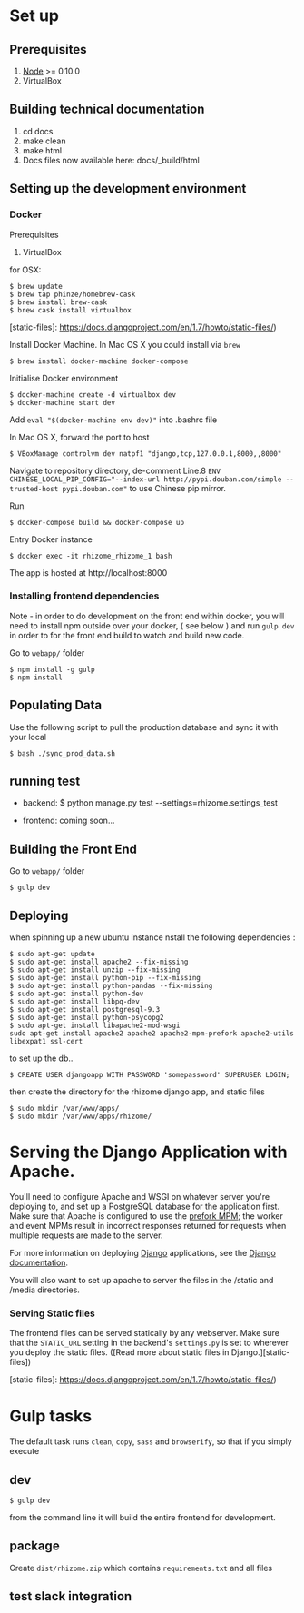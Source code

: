 # Set up

## Prerequisites

1. [Node][] >= 0.10.0
2. VirtualBox

## Building technical documentation

1. cd docs
2. make clean
3. make html
4. Docs files now available here: docs/_build/html

## Setting up the development environment

### Docker

Prerequisites

  1. VirtualBox

for OSX:
```
$ brew update
$ brew tap phinze/homebrew-cask
$ brew install brew-cask
$ brew cask install virtualbox
```


[static-files]: https://docs.djangoproject.com/en/1.7/howto/static-files/)


Install Docker Machine. In Mac OS X you could install via `brew`

```
$ brew install docker-machine docker-compose
```
Initialise Docker environment

```
$ docker-machine create -d virtualbox dev
$ docker-machine start dev
```
Add `eval "$(docker-machine env dev)"` into .bashrc file

In Mac OS X, forward the port to host

```
$ VBoxManage controlvm dev natpf1 "django,tcp,127.0.0.1,8000,,8000"
```
Navigate to repository directory, de-comment Line.8 `ENV CHINESE_LOCAL_PIP_CONFIG="--index-url http://pypi.douban.com/simple --trusted-host pypi.douban.com"` to use Chinese pip mirror.

Run

```
$ docker-compose build && docker-compose up
```
Entry Docker instance

```
$ docker exec -it rhizome_rhizome_1 bash
```

The app is hosted at http://localhost:8000

### Installing frontend dependencies

Note - in order to do development on the front end within docker, you will need to install npm outside over your docker, ( see below ) and run `gulp dev` in order to for the front end build to watch and build new code.

Go to `webapp/` folder

```
$ npm install -g gulp
$ npm install
```

## Populating Data ##
Use the following script to pull the production database and sync it with your local

```
$ bash ./sync_prod_data.sh
```



## running test ##

 - backend:
   $ python manage.py test --settings=rhizome.settings_test

- frontend:
   coming soon...

## Building the Front End

Go to `webapp/` folder

    $ gulp dev

## Deploying ##

when spinning up a new ubuntu instance nstall the following dependencies :

```
$ sudo apt-get update
$ sudo apt-get install apache2 --fix-missing
$ sudo apt-get install unzip --fix-missing
$ sudo apt-get install python-pip --fix-missing
$ sudo apt-get install python-pandas --fix-missing
$ sudo apt-get install python-dev
$ sudo apt-get install libpq-dev
$ sudo apt-get install postgresql-9.3
$ sudo apt-get install python-psycopg2
$ sudo apt-get install libapache2-mod-wsgi
sudo apt-get install apache2 apache2 apache2-mpm-prefork apache2-utils libexpat1 ssl-cert
```

to set up the db..

```
$ CREATE USER djangoapp WITH PASSWORD 'somepassword' SUPERUSER LOGIN;
```

then create the directory for the rhizome django app, and static files
```
$ sudo mkdir /var/www/apps/
$ sudo mkdir /var/www/apps/rhizome/
```

# Serving the Django Application with Apache.

You'll need to configure Apache and WSGI on whatever server you're deploying to,
and set up a PostgreSQL database for the application first. Make sure that
Apache is configured to use the
[prefork MPM](https://httpd.apache.org/docs/2.4/mpm.html); the worker and event
MPMs result in incorrect responses returned for requests when multiple requests
are made to the server.

For more information on deploying [Django][] applications, see the
[Django documentation](https://docs.djangoproject.com/en/1.8/howto/deployment/wsgi/).

You will also want to set up apache to server the files in the /static and
/media directories.

### Serving Static files

The frontend files can be served statically by any webserver. Make sure that
the `STATIC_URL` setting in the backend's `settings.py` is set to wherever you
deploy the static files. ([Read more about static files in Django.][static-files])

[static-files]: https://docs.djangoproject.com/en/1.7/howto/static-files/)

# Gulp tasks

The default task runs `clean`, `copy`, `sass` and `browserify`, so that if
you simply execute

## dev

```
$ gulp dev
```

from the command line it will build the entire frontend for development.

## package

Create `dist/rhizome.zip` which contains `requirements.txt` and all files


[Django]: https://djangoproject.com/
[Node]: http://nodejs.org/
[PIP]: https://pip.pypa.io/en/latest/
[PostgreSQL]: http://www.postgresql.org/
[Python]: http://python.org
[Virtualenv]: https://virtualenv.pypa.io/en/latest/
[Virtualenvwrapper]: https://virtualenvwrapper.readthedocs.org/en/latest/


## test slack integration

